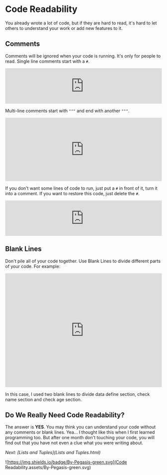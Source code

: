 # Code Readability

You already wrote a lot of code, but if they are hard to read, it's hard to let others to understand your work or add new features to it.

## Comments

Comments will be ignored when your code is running. It's only for people to read. Single line comments start with a `#`.

<iframe src="https://test.pegasis.site/python/editor.html?fileName=1559272320" width="100%" height="114px" frameborder="0" marginwidth="0" marginheight="0" allowfullscreen></iframe>

Multi-line comments start with `"""` and end with another `"""`.

<iframe src="https://test.pegasis.site/python/editor.html?fileName=1559272410" width="100%" height="204px" frameborder="0" marginwidth="0" marginheight="0" allowfullscreen></iframe>

If you don't want some lines of code to run, just put a `#` in front of it, turn it into a comment. If you want to restore this code, just delete the `#`.

<iframe src="https://test.pegasis.site/python/editor.html?fileName=1559272529" width="100%" height="114px" frameborder="0" marginwidth="0" marginheight="0" allowfullscreen></iframe>

## Blank Lines

Don't pile all of your code together. Use Blank Lines to divide different parts of your code. For example:

<iframe src="https://test.pegasis.site/python/editor.html?fileName=1559273090" width="100%" height="366px" frameborder="0" marginwidth="0" marginheight="0" allowfullscreen></iframe>

In this case, I used two blank lines to divide data define section, check name section and check age section.

## Do We Really Need Code Readability?

The answer is **YES**. You may think you can understand your code without any comments or blank lines. Yea... I thought like this when I first learned programming too. But after one month don't touching your code, you will find out that you have not even a clue what you were writing about.

*Next: [Lists and Tuples](Lists and Tuples.html)*

![https://img.shields.io/badge/By-Pegasis-green.svg](Code Readability.assets/By-Pegasis-green.svg)